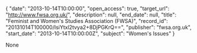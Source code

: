 {
  "date": "2013-10-14T10:00:00", 
  "open_access": true, 
  "target_url": "http://www.fwsa.org.uk/", 
  "description": null, 
  "end_date": null, 
  "title": "Feminist and Women's Studies Association (FWSA)", 
  "record_id": "20131014T100000/IsiYtxl2tvya2+8DjPGKrQ==", 
  "publisher": "fwsa.org.uk", 
  "start_date": "2013-10-14T10:00:00Z", 
  "subject": "Women's Issues"
}

None